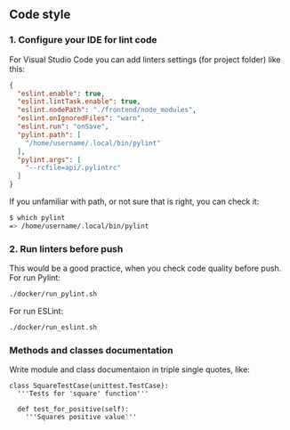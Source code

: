 ## Code style

### 1. Configure your IDE for lint code
For Visual Studio Code you can add linters settings (for project folder) like this:
```json
{
  "eslint.enable": true,
  "eslint.lintTask.enable": true,
  "eslint.nodePath": "./frontend/node_modules",
  "eslint.onIgnoredFiles": "warn",
  "eslint.run": "onSave",
  "pylint.path": [
    "/home/username/.local/bin/pylint"
  ],
  "pylint.args": [
    "--rcfile=api/.pylintrc"
  ]
}
```

If you unfamiliar with path, or not sure that is right, you can check it:
```bash
$ which pylint
=> /home/username/.local/bin/pylint
```

### 2. Run linters before push
This would be a good practice, when you check code quality before push.
For run Pylint:
```bash
./docker/run_pylint.sh
```

For run ESLint:
```bash
./docker/run_eslint.sh
```

### Methods and classes documentation
Write module and class documentaion in triple single quotes, like:

```pyton
class SquareTestCase(unittest.TestCase):
  '''Tests for 'square' function'''

  def test_for_positive(self):
    '''Squares positive value'''
```

